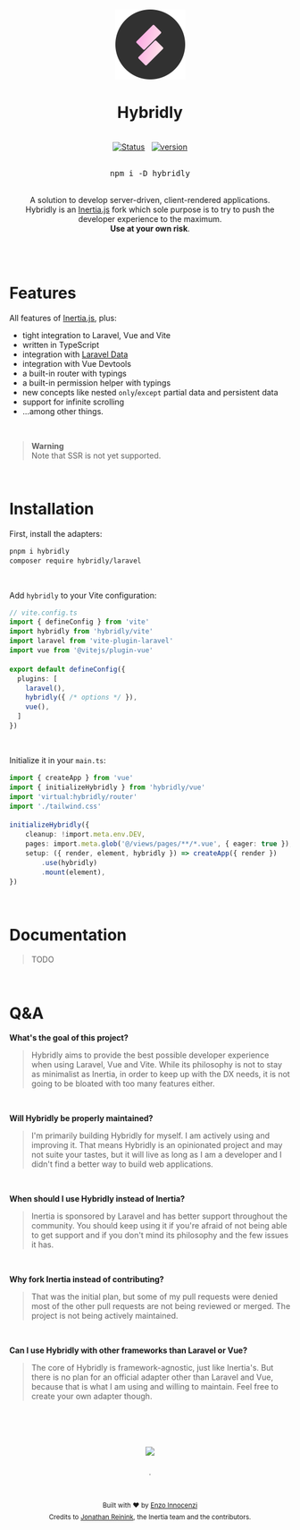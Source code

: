 <br>

<p align="center">
  <img src=".github/assets/logo-round.svg" style="width:125px;" />
</p>

<h1 align="center">Hybridly</h1>

<p align="center">
  <br />
  <a href="https://github.com/hybridly/hybridly/actions/workflows/tests.yml"><img alt="Status" src="https://github.com/hybridly/hybridly/actions/workflows/tests.yml/badge.svg"></a>
  <span>&nbsp;</span>
  <a href="https://github.com/hybridly/hybridly/releases"><img alt="version" src="https://img.shields.io/github/v/release/hybridly/hybridly?include_prereleases&label=version"></a>
  <br />
  <br />
  <pre><div align="center">npm i -D hybridly</div></pre>
</p>


<div align="center">
  <br />
  A solution to develop server-driven, client-rendered applications.
  <br />
  Hybridly is an <a href="https://inertiajs.com">Inertia.js</a> fork which sole purpose is to try to push the developer experience to the maximum.
  <br />
  <b>Use at your own risk</b>.
  <br />
  <br />
  <br />
</div>

<br>

#   Features

All features of [Inertia.js](https://inertiajs.com), plus: 
- tight integration to Laravel, Vue and Vite
- written in TypeScript
- integration with [Laravel Data](https://github.com/spatie/laravel-data)
- integration with Vue Devtools
- a built-in router with typings
- a built-in permission helper with typings
- new concepts like nested `only`/`except` partial data and persistent data
- support for infinite scrolling
- ...among other things.

&nbsp;

> **Warning** <br />
> Note that SSR is not yet supported.

&nbsp;


# Installation

<!-- > **Note** <br />
> Creating a new project? Scaffold it with a preset.

&nbsp;
&nbsp; -->

First, install the adapters:

```sh
pnpm i hybridly
composer require hybridly/laravel
```

&nbsp;

Add `hybridly` to your Vite configuration:

```ts
// vite.config.ts
import { defineConfig } from 'vite'
import hybridly from 'hybridly/vite'
import laravel from 'vite-plugin-laravel'
import vue from '@vitejs/plugin-vue'

export default defineConfig({
  plugins: [
    laravel(),
    hybridly({ /* options */ }),
    vue(),
  ]
})
```

&nbsp;

Initialize it in your `main.ts`:

```ts
import { createApp } from 'vue'
import { initializeHybridly } from 'hybridly/vue'
import 'virtual:hybridly/router'
import './tailwind.css'

initializeHybridly({
	cleanup: !import.meta.env.DEV,
	pages: import.meta.glob('@/views/pages/**/*.vue', { eager: true }),
	setup: ({ render, element, hybridly }) => createApp({ render })
		.use(hybridly)
		.mount(element),
})
```

&nbsp;

# Documentation

> TODO

&nbsp;

# Q&A

**What's the goal of this project?**
> Hybridly aims to provide the best possible developer experience when using Laravel, Vue and Vite. While its philosophy is not to stay as minimalist as Inertia, in order to keep up with the DX needs, it is not going to be bloated with too many features either.

&nbsp;

**Will Hybridly be properly maintained?**
> I'm primarily building Hybridly for myself. I am actively using and improving it. That means Hybridly is an opinionated project and may not suite your tastes, but it will live as long as I am a developer and I didn't find a better way to build web applications.

&nbsp;

**When should I use Hybridly instead of Inertia?**
> Inertia is sponsored by Laravel and has better support throughout the community. You should keep using it if you're afraid of not being able to get support and if you don't mind its philosophy and the few issues it has.

&nbsp;

**Why fork Inertia instead of contributing?**
> That was the initial plan, but some of my pull requests were denied most of the other pull requests are not being reviewed or merged. The project is not being actively maintained.

&nbsp;

**Can I use Hybridly with other frameworks than Laravel or Vue?**
> The core of Hybridly is framework-agnostic, just like Inertia's. But there is no plan for an official adapter other than Laravel and Vue, because that is what I am using and willing to maintain. Feel free to create your own adapter though.

<p align="center">
  <br />
  <br />
  <br />
  <br />
  <img src='https://cdn.jsdelivr.net/gh/innocenzi/static@latest/sponsorkit/sponsors.svg'/>
  <br />
  <br />
  <sub>·</sub>
  <br />
  <br />
  <br />
  <sub>
    Built with ❤︎ by <a href="https://github.com/enzoinnocenzi">Enzo Innocenzi</a>
    <br/>
    Credits to <a href="https://reinink.ca">Jonathan Reinink</a>, the Inertia team and the contributors.
  </sub>
</p>
